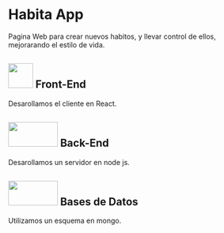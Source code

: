 # Habita App
Pagina Web para crear nuevos habitos, y llevar control de ellos, mejorarando el estilo de vida.

<h2> <img src= "https://upload.wikimedia.org/wikipedia/commons/a/a7/React-icon.svg" width="50" height="50"> Front-End  </h2>
Desarollamos el cliente en React.

<h2> <img src= "https://upload.wikimedia.org/wikipedia/commons/d/d9/Node.js_logo.svg" width="100" height="50"> Back-End </h2>
Desarollamos un servidor en node js.

<h2> <img src= "https://matr1x.cubava.cu/files/2019/12/mongo-db-logo-1.png" width="100" height="50"> Bases de Datos </h2>
Utilizamos un esquema en mongo.



